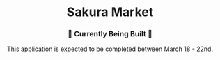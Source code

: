 <h1 align="center">Sakura Market</h1>

<h3 align="center">🚧 Currently Being Built 🚧 </h3>

<p align="center">This application is expected to be completed between March 18 - 22nd.</p>